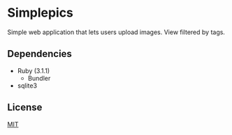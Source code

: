 # Simplepics
Simple web application that lets users upload images. View filtered by tags.

## Dependencies
- Ruby (3.1.1)
  - Bundler
- sqlite3

## License
[MIT](https://choosealicense.com/licenses/mit/)